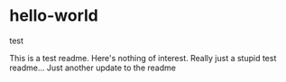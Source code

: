 # hello-world
test

This is a test readme. Here's nothing of interest. Really just a stupid test readme...
Just another update to the readme
